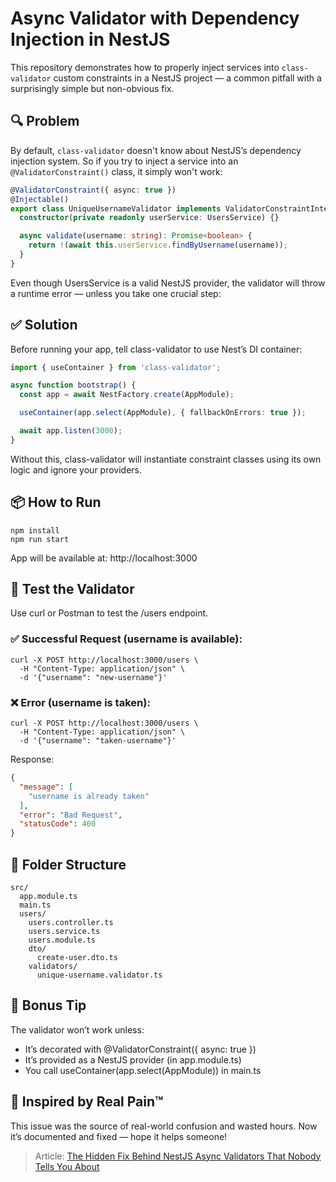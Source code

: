 # Async Validator with Dependency Injection in NestJS

This repository demonstrates how to properly inject services into `class-validator` custom constraints in a NestJS project — a common pitfall with a surprisingly simple but non-obvious fix.

## 🔍 Problem

By default, `class-validator` doesn't know about NestJS’s dependency injection system. So if you try to inject a service into an `@ValidatorConstraint()` class, it simply won't work:

```ts
@ValidatorConstraint({ async: true })
@Injectable()
export class UniqueUsernameValidator implements ValidatorConstraintInterface {
  constructor(private readonly userService: UsersService) {}

  async validate(username: string): Promise<boolean> {
    return !(await this.userService.findByUsername(username));
  }
}

```

Even though UsersService is a valid NestJS provider, the validator will throw a runtime error — unless you take one crucial step:

## ✅ Solution

Before running your app, tell class-validator to use Nest’s DI container:

```ts
import { useContainer } from 'class-validator';

async function bootstrap() {
  const app = await NestFactory.create(AppModule);

  useContainer(app.select(AppModule), { fallbackOnErrors: true });

  await app.listen(3000);
}
```
Without this, class-validator will instantiate constraint classes using its own logic and ignore your providers.

## 📦 How to Run

```shell
npm install
npm run start
```
App will be available at: http://localhost:3000

## 🧪 Test the Validator

Use curl or Postman to test the /users endpoint.

### ✅ Successful Request (username is available):

```shell
curl -X POST http://localhost:3000/users \
  -H "Content-Type: application/json" \
  -d '{"username": "new-username"}'
```

### ❌ Error (username is taken):

```shell
curl -X POST http://localhost:3000/users \
  -H "Content-Type: application/json" \
  -d '{"username": "taken-username"}'
```

Response:

```json
{
  "message": [
    "username is already taken"
  ],
  "error": "Bad Request",
  "statusCode": 400
}
```
## 📂 Folder Structure
```shell
src/
  app.module.ts
  main.ts
  users/
    users.controller.ts
    users.service.ts
    users.module.ts
    dto/
      create-user.dto.ts
    validators/
      unique-username.validator.ts
```

## 🧠 Bonus Tip

The validator won’t work unless:
* It’s decorated with @ValidatorConstraint({ async: true })
* It’s provided as a NestJS provider (in app.module.ts)
* You call useContainer(app.select(AppModule)) in main.ts

## 🙌 Inspired by Real Pain™

This issue was the source of real-world confusion and wasted hours. Now it’s documented and fixed — hope it helps someone!

> Article: [The Hidden Fix Behind NestJS Async Validators That Nobody Tells You About](https://medium.com/@s_malyshev/the-hidden-fix-behind-nestjs-async-validators-that-nobody-tells-you-about-76e632a9aff8)
